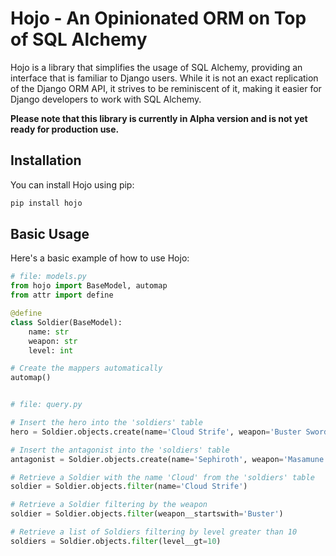 # Hojo - An Opinionated ORM on Top of SQL Alchemy

Hojo is a library that simplifies the usage of SQL Alchemy, providing an interface that is familiar to Django users. While it is not an exact replication of the Django ORM API, it strives to be reminiscent of it, making it easier for Django developers to work with SQL Alchemy.

**Please note that this library is currently in Alpha version and is not yet ready for production use.**

## Installation

You can install Hojo using pip:

```bash
pip install hojo
```

## Basic Usage
Here's a basic example of how to use Hojo:


```python
# file: models.py
from hojo import BaseModel, automap
from attr import define

@define
class Soldier(BaseModel):
    name: str
    weapon: str
    level: int

# Create the mappers automatically
automap()


# file: query.py

# Insert the hero into the 'soldiers' table
hero = Soldier.objects.create(name='Cloud Strife', weapon='Buster Sword', level=50)

# Insert the antagonist into the 'soldiers' table
antagonist = Soldier.objects.create(name='Sephiroth', weapon='Masamune', level=99)

# Retrieve a Soldier with the name 'Cloud' from the 'soldiers' table
soldier = Soldier.objects.filter(name='Cloud Strife')

# Retrieve a Soldier filtering by the weapon
soldier = Soldier.objects.filter(weapon__startswith='Buster')

# Retrieve a list of Soldiers filtering by level greater than 10
soldiers = Soldier.objects.filter(level__gt=10)
```